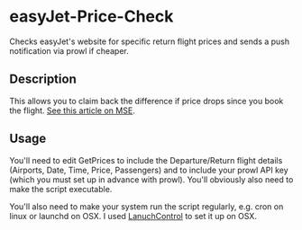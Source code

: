 # easyJet-Price-Check
Checks easyJet's website for specific return flight prices and sends a push notification via prowl if cheaper.

## Description
This allows you to claim back the difference if price drops since you book the flight. [See this article on MSE](http://www.moneysavingexpert.com/travel/cheap-flights#Easyjetprice).

## Usage
You'll need to edit GetPrices to include the Departure/Return flight details (Airports, Date, Time, Price, Passengers) and to include your prowl API key (which you must set up in advance with prowl). You'll obviously also need to make the script executable.

You'll also need to make your system run the script regularly, e.g. cron on linux or launchd on OSX. I used [LanuchControl](http://www.soma-zone.com/LaunchControl/) to set it up on OSX.
